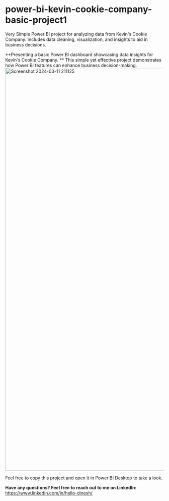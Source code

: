 # power-bi-kevin-cookie-company-basic-project1
Very Simple Power BI project for analyzing data from Kevin's Cookie Company. Includes data cleaning, visualization, and insights to aid in business decisions.

**Presenting a basic Power BI dashboard showcasing data insights for Kevin's Cookie Company. **
This simple yet effective project demonstrates how Power BI features can enhance business decision-making.
<img width="1276" alt="Screenshot 2024-03-11 211125" src="https://github.com/DineshThapaX/power-bi-kevin-cookie-company-basic-project1/assets/147054156/4856a038-e225-4a57-b8c3-30b536224ed1">

Feel free to copy this project and open it in Power BI Desktop to take a look.

**Have any questions? Feel free to reach out to me on LinkedIn:**
https://www.linkedin.com/in/hello-dinesh/
